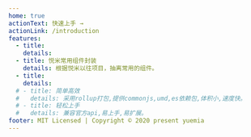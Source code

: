 ```yaml
---
home: true
actionText: 快速上手 →
actionLink: /introduction
features:
  - title:
    details:
  - title: 悦米常用组件封装
    details: 根据悦米以往项目，抽离常用的组件。
  - title:
    details:
  # - title: 简单高效
  #   details: 采用rollup打包,提供commonjs,umd,es依赖包,体积小,速度快。
  # - title: 轻松上手
  #   details: 兼容官方api,易上手,易扩展。
footer: MIT Licensed | Copyright © 2020 present yuemia
---
```

